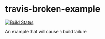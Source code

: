 # travis-broken-example

[![Build Status](https://travis-ci.org/rjduran/travis-broken-example.svg?branch=master)](https://travis-ci.org/rjduran/travis-broken-example)

An example that will cause a build failure
